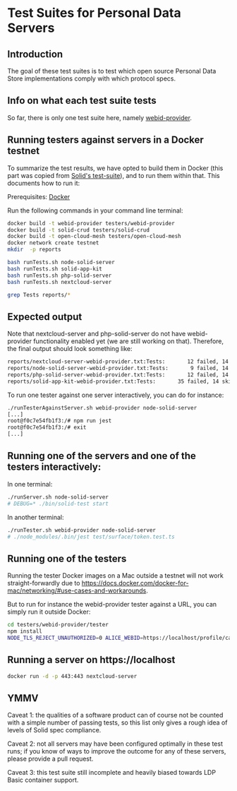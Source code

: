 # Test Suites for Personal Data Servers

## Introduction

The goal of these test suites is to test which open source
Personal Data Store implementations comply with which protocol specs.

## Info on what each test suite tests
So far, there is only one test suite here, namely [webid-provider](./docs/webid-provider.md).

## Running testers against servers in a Docker testnet

To summarize the test results, we have opted to build them in Docker
(this part was copied from [Solid's test-suite](https://github.com/solid/test-suite)),
and to run them within that. This documents how to run it:

Prerequisites: [Docker](https://docs.docker.com/install/)

Run the following commands in your command line terminal:

```sh
docker build -t webid-provider testers/webid-provider
docker build -t solid-crud testers/solid-crud
docker build -t open-cloud-mesh testers/open-cloud-mesh
docker network create testnet
mkdir  -p reports

bash runTests.sh node-solid-server
bash runTests.sh solid-app-kit
bash runTests.sh php-solid-server
bash runTests.sh nextcloud-server

grep Tests reports/*
```

## Expected output

Note that nextcloud-server and php-solid-server do not have webid-provider functionality enabled yet (we are
still working on that). Therefore, the final output should look something like:
```sh
reports/nextcloud-server-webid-provider.txt:Tests:       12 failed, 14 skipped, 23 passed, 49 total
reports/node-solid-server-webid-provider.txt:Tests:       9 failed, 14 skipped, 26 passed, 49 total
reports/php-solid-server-webid-provider.txt:Tests:       12 failed, 14 skipped, 23 passed, 49 total
reports/solid-app-kit-webid-provider.txt:Tests:       35 failed, 14 skipped, 49 total
```

To run one tester against one server interactively, you can do for instance:
```sh
./runTesterAgainstServer.sh webid-provider node-solid-server
[...]
root@f0c7e54fb1f3:/# npm run jest
root@f0c7e54fb1f3:/# exit
[...]
```

## Running one of the servers and one of the testers interactively:
In one terminal:
```sh
./runServer.sh node-solid-server
# DEBUG=* ./bin/solid-test start
```

In another terminal:
```sh
./runTester.sh webid-provider node-solid-server
# ./node_modules/.bin/jest test/surface/token.test.ts
```

## Running one of the testers
Running the tester Docker images on a Mac outside a testnet will not work
straight-forwardly due to https://docs.docker.com/docker-for-mac/networking/#use-cases-and-workarounds.

But to run for instance the webid-provider tester against a URL, you can simply run it outside Docker:
```sh
cd testers/webid-provider/tester
npm install
NODE_TLS_REJECT_UNAUTHORIZED=0 ALICE_WEBID=https://localhost/profile/card#me SERVER_ROOT=https://localhost ./node_modules/.bin/jest test/surface/*
```

## Running a server on https://localhost
```sh
docker run -d -p 443:443 nextcloud-server
```

## YMMV

Caveat 1: the qualities of a software product can of course not be counted with a simple number of passing tests,
so this list only gives a rough idea of levels of Solid spec compliance.

Caveat 2: not all servers may have been configured optimally in these test runs; if you know of ways to improve the
outcome for any of these servers, please provide a pull request.

Caveat 3: this test suite still incomplete and heavily biased towards LDP Basic container support.
